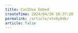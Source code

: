 ```yaml
---
title: CanIUse Embed
createTime: 2024/04/26 18:37:20
permalink: /article/xte0y0dk/
article: false
---
```

